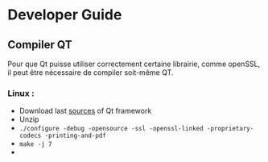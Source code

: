 # Developer Guide



## Compiler QT
Pour que Qt puisse utiliser correctement certaine librairie, comme openSSL, il peut être nécessaire de compiler soit-même QT.
### Linux :
* Download last [sources](https://www1.qt.io/download-open-source/?hsCtaTracking=f977210e-de67-475f-a32b-65cec207fd03%7Cd62710cd-e1db-46aa-8d4d-2f1c1ffdacea#section-2) of Qt framework
* Unzip 
* `./configure -debug -opensource -ssl -openssl-linked -proprietary-codecs -printing-and-pdf`
* `make -j 7`
* 





